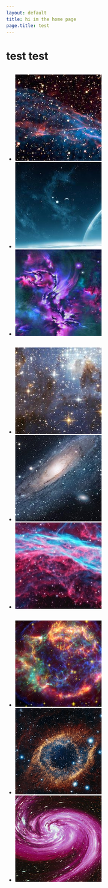 ```yaml
---
layout: default
title: hi im the home page
page.title: test
---
```




<h1>test test</h1>


  <div class="row">
    <div class="small-3 small-centered columns"></div>
      <ul class="small-block-grid-3 large-block-grid-3 my-grid">
        <li><img src="img/outerspace_1.jpg" width="230" height="230" alt="outspace1"></li>
        <li><img src="img/outerspace_2.jpg" width="230" height="230" alt="outspace2"></li>
        <li><img src="img/outerspace_3.jpg" width="230" height="230" alt="outspace3"></li>
      </ul>
  </div>


  <div class="row">
    <div class="small-3 small-centered columns"></div>
      <ul class="small-block-grid-3 large-block-grid-3 my-grid">
        <li><img src="img/outerspace_4.jpg" width="230" height="230" alt="outspace4"></li>
        <li><img src="img/outerspace_5.jpg" width="230" height="230" alt="outspace5"></li>
        <li><img src="img/outerspace_6.jpg" width="230" height="230" alt="outspace6"></li>
      </ul>
  </div>



  <div class="row">
    <div class="small-3 small-centered columns"></div>
      <ul class="small-block-grid-3 large-block-grid-3 my-grid">
        <li><img src="img/outerspace_7.jpg" width="230" height="230" alt="outspace7"></li>
        <li><img src="img/outerspace_8.jpg" width="230" height="230" alt="outspace8"></li>
        <li><img src="img/outerspace_9.jpg" width="230" height="230" alt="outspace9"></li>
      </ul>
  </div>


  <link rel="stylesheet" href="css/normalize.css">
      <style>
    body {
      padding-top: 60px;
    }
    </style>
  <link rel="stylesheet" href="css/foundation.min.css">



